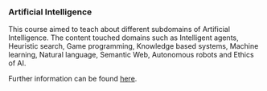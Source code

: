 ### Artificial Intelligence
This course aimed to teach about different subdomains of Artificial Intelligence. The content touched domains such as Intelligent agents, Heuristic search, Game programming, Knowledge based systems, Machine learning, Natural language, Semantic Web, Autonomous robots and Ethics of AI.

Further information can be found [here](https://kurser.lth.se/kursplaner/21_22%20eng/EDAP01.html).
